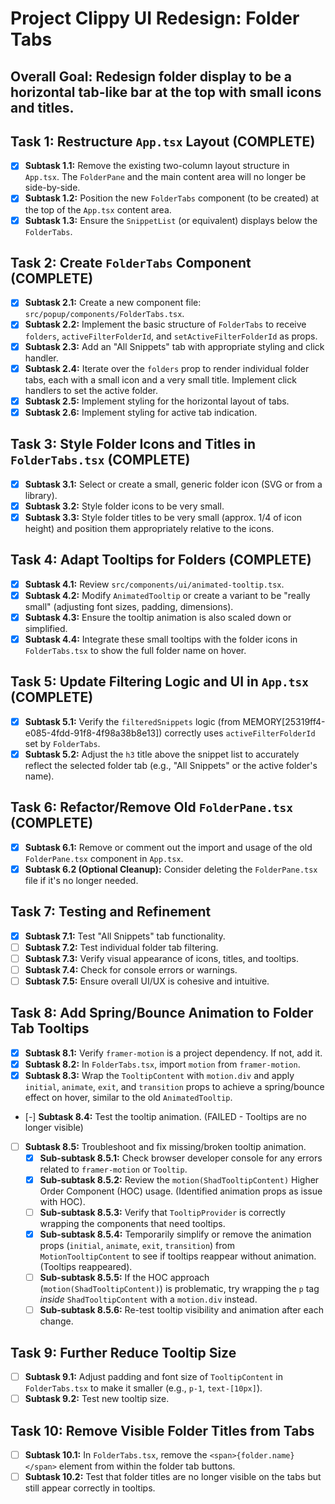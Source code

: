 # Project Clippy UI Redesign: Folder Tabs

## Overall Goal: Redesign folder display to be a horizontal tab-like bar at the top with small icons and titles.

## Task 1: Restructure `App.tsx` Layout (COMPLETE)
- [x] **Subtask 1.1:** Remove the existing two-column layout structure in `App.tsx`. The `FolderPane` and the main content area will no longer be side-by-side.
- [x] **Subtask 1.2:** Position the new `FolderTabs` component (to be created) at the top of the `App.tsx` content area.
- [x] **Subtask 1.3:** Ensure the `SnippetList` (or equivalent) displays below the `FolderTabs`.

## Task 2: Create `FolderTabs` Component (COMPLETE)
- [x] **Subtask 2.1:** Create a new component file: `src/popup/components/FolderTabs.tsx`.
- [x] **Subtask 2.2:** Implement the basic structure of `FolderTabs` to receive `folders`, `activeFilterFolderId`, and `setActiveFilterFolderId` as props.
- [x] **Subtask 2.3:** Add an "All Snippets" tab with appropriate styling and click handler.
- [x] **Subtask 2.4:** Iterate over the `folders` prop to render individual folder tabs, each with a small icon and a very small title. Implement click handlers to set the active folder.
- [x] **Subtask 2.5:** Implement styling for the horizontal layout of tabs.
- [x] **Subtask 2.6:** Implement styling for active tab indication.

## Task 3: Style Folder Icons and Titles in `FolderTabs.tsx` (COMPLETE)
- [x] **Subtask 3.1:** Select or create a small, generic folder icon (SVG or from a library).
- [x] **Subtask 3.2:** Style folder icons to be very small.
- [x] **Subtask 3.3:** Style folder titles to be very small (approx. 1/4 of icon height) and position them appropriately relative to the icons.

## Task 4: Adapt Tooltips for Folders (COMPLETE)
- [x] **Subtask 4.1:** Review `src/components/ui/animated-tooltip.tsx`.
- [x] **Subtask 4.2:** Modify `AnimatedTooltip` or create a variant to be "really small" (adjusting font sizes, padding, dimensions).
- [x] **Subtask 4.3:** Ensure the tooltip animation is also scaled down or simplified.
- [x] **Subtask 4.4:** Integrate these small tooltips with the folder icons in `FolderTabs.tsx` to show the full folder name on hover.

## Task 5: Update Filtering Logic and UI in `App.tsx` (COMPLETE)
- [x] **Subtask 5.1:** Verify the `filteredSnippets` logic (from MEMORY[25319ff4-e085-4fdd-91f8-4f98a38b8e13]) correctly uses `activeFilterFolderId` set by `FolderTabs`.
- [x] **Subtask 5.2:** Adjust the `h3` title above the snippet list to accurately reflect the selected folder tab (e.g., "All Snippets" or the active folder's name).

## Task 6: Refactor/Remove Old `FolderPane.tsx` (COMPLETE)
- [x] **Subtask 6.1:** Remove or comment out the import and usage of the old `FolderPane.tsx` component in `App.tsx`.
- [x] **Subtask 6.2 (Optional Cleanup):** Consider deleting the `FolderPane.tsx` file if it's no longer needed.

## Task 7: Testing and Refinement
- [x] **Subtask 7.1:** Test "All Snippets" tab functionality.
- [ ] **Subtask 7.2:** Test individual folder tab filtering.
- [ ] **Subtask 7.3:** Verify visual appearance of icons, titles, and tooltips.
- [ ] **Subtask 7.4:** Check for console errors or warnings.
- [ ] **Subtask 7.5:** Ensure overall UI/UX is cohesive and intuitive.

## Task 8: Add Spring/Bounce Animation to Folder Tab Tooltips
- [x] **Subtask 8.1:** Verify `framer-motion` is a project dependency. If not, add it.
- [x] **Subtask 8.2:** In `FolderTabs.tsx`, import `motion` from `framer-motion`.
- [x] **Subtask 8.3:** Wrap the `TooltipContent` with `motion.div` and apply `initial`, `animate`, `exit`, and `transition` props to achieve a spring/bounce effect on hover, similar to the old `AnimatedTooltip`.
- [-] **Subtask 8.4:** Test the tooltip animation. (FAILED - Tooltips are no longer visible)
- [ ] **Subtask 8.5:** Troubleshoot and fix missing/broken tooltip animation.
    - [x] **Sub-subtask 8.5.1:** Check browser developer console for any errors related to `framer-motion` or `Tooltip`.
    - [x] **Sub-subtask 8.5.2:** Review the `motion(ShadTooltipContent)` Higher Order Component (HOC) usage. (Identified animation props as issue with HOC).
    - [ ] **Sub-subtask 8.5.3:** Verify that `TooltipProvider` is correctly wrapping the components that need tooltips.
    - [x] **Sub-subtask 8.5.4:** Temporarily simplify or remove the animation props (`initial`, `animate`, `exit`, `transition`) from `MotionTooltipContent` to see if tooltips reappear without animation. (Tooltips reappeared).
    - [ ] **Sub-subtask 8.5.5:** If the HOC approach (`motion(ShadTooltipContent)`) is problematic, try wrapping the `p` tag *inside* `ShadTooltipContent` with a `motion.div` instead.
    - [ ] **Sub-subtask 8.5.6:** Re-test tooltip visibility and animation after each change.

## Task 9: Further Reduce Tooltip Size
- [ ] **Subtask 9.1:** Adjust padding and font size of `TooltipContent` in `FolderTabs.tsx` to make it smaller (e.g., `p-1`, `text-[10px]`).
- [ ] **Subtask 9.2:** Test new tooltip size.

## Task 10: Remove Visible Folder Titles from Tabs
- [ ] **Subtask 10.1:** In `FolderTabs.tsx`, remove the `<span>{folder.name}</span>` element from within the folder tab buttons.
- [ ] **Subtask 10.2:** Test that folder titles are no longer visible on the tabs but still appear correctly in tooltips.
